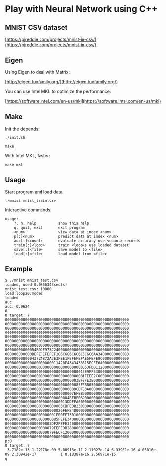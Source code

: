 # Play with Neural Network using C++ #

## MNIST CSV dataset ##

[https://pjreddie.com/projects/mnist-in-csv/](https://pjreddie.com/projects/mnist-in-csv/)

## Eigen ##

Using Eigen to deal with Matrix:

[http://eigen.tuxfamily.org/](http://eigen.tuxfamily.org/)

You can use Intel MKL to optimize the performance:

[https://software.intel.com/en-us/mkl](https://software.intel.com/en-us/mkl)

## Make ##

Init the depends:

```
./init.sh
```

```
make
```

With Intel MKL, faster:

```
make mkl
```

## Usage ##

Start program and load data:

```
./mnist mnist_train.csv
```

Interactive commands:

```
usage:
    ?, h, help          show this help
    q, quit, exit       exit program
    <num>               view data at index <num>
    p[:]<num>           predict data at index <num>
    auc[:]<count>       evaluate accuracy use <count> records
    train[:]<loop>      train <loop>s use loaded dataset
    save[:]<file>       save model to <file>
    load[:]<file>       load model from <file>
```

## Example ##

```
$ ./mnist mnist_test.csv
loaded, used 0.0866343sec(s)
mnist_test.csv: 10000
load:loop20.model
loaded
auc
auc: 0.9624
0
0 target: 7
00000000000000000000000000000000000000000000000000000000
00000000000000000000000000000000000000000000000000000000
00000000000000000000000000000000000000000000000000000000
00000000000000000000000000000000000000000000000000000000
00000000000000000000000000000000000000000000000000000000
00000000000000000000000000000000000000000000000000000000
00000000000000000000000000000000000000000000000000000000
00000000000054B99F973C2400000000000000000000000000000000
000000000000DEFEFEFEFEF1C6C6C6C6C6C6C6C6AA34000000000000
00000000000043724872A3E3FEE1FEFEFEFAE5FEFE8C000000000000
000000000000000000000011420E4343433B15ECFE6A000000000000
00000000000000000000000000000000000053FDD112000000000000
000000000000000000000000000000000016E9FF5300000000000000
000000000000000000000000000000000081FEEE2C00000000000000
000000000000000000000000000000003BF9FE3E0000000000000000
0000000000000000000000000000000085FEBB050000000000000000
00000000000000000000000000000009CDF83A000000000000000000
0000000000000000000000000000007EFEB600000000000000000000
00000000000000000000000000004BFBF03900000000000000000000
0000000000000000000000000013DDFEA60000000000000000000000
00000000000000000000000003CBFEDB230000000000000000000000
00000000000000000000000026FEFE4D000000000000000000000000
00000000000000000000001FE0FE7301000000000000000000000000
000000000000000000000085FEFE3400000000000000000000000000
000000000000000000003DF2FEFE3400000000000000000000000000
0000000000000000000079FEFEDB2800000000000000000000000000
0000000000000000000079FECF120000000000000000000000000000
00000000000000000000000000000000000000000000000000000000
p:0
0 target: 7
 3.7182e-13 1.22278e-09 5.00913e-11 2.11027e-14 6.33932e-16 4.05016e-09 2.30942e-17           1 8.18387e-16 2.56971e-15
q
```
